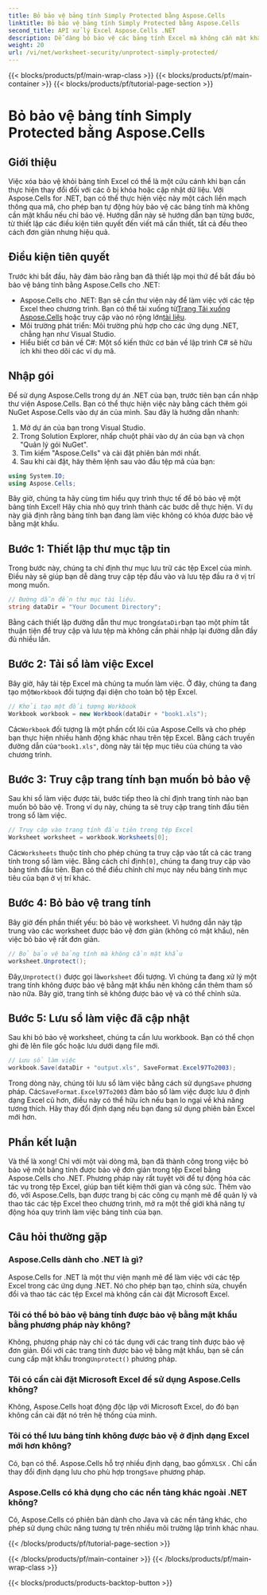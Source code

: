 ```yaml
---
title: Bỏ bảo vệ bảng tính Simply Protected bằng Aspose.Cells
linktitle: Bỏ bảo vệ bảng tính Simply Protected bằng Aspose.Cells
second_title: API xử lý Excel Aspose.Cells .NET
description: Dễ dàng bỏ bảo vệ các bảng tính Excel mà không cần mật khẩu bằng Aspose.Cells cho .NET. Tìm hiểu thiết lập, các bước mã hóa và lưu đầu ra một cách liền mạch.
weight: 20
url: /vi/net/worksheet-security/unprotect-simply-protected/
---
```


{{< blocks/products/pf/main-wrap-class >}}
{{< blocks/products/pf/main-container >}}
{{< blocks/products/pf/tutorial-page-section >}}

# Bỏ bảo vệ bảng tính Simply Protected bằng Aspose.Cells

## Giới thiệu
Việc xóa bảo vệ khỏi bảng tính Excel có thể là một cứu cánh khi bạn cần thực hiện thay đổi đối với các ô bị khóa hoặc cập nhật dữ liệu. Với Aspose.Cells for .NET, bạn có thể thực hiện việc này một cách liền mạch thông qua mã, cho phép bạn tự động hủy bảo vệ các bảng tính mà không cần mật khẩu nếu chỉ bảo vệ. Hướng dẫn này sẽ hướng dẫn bạn từng bước, từ thiết lập các điều kiện tiên quyết đến viết mã cần thiết, tất cả đều theo cách đơn giản nhưng hiệu quả.
## Điều kiện tiên quyết
Trước khi bắt đầu, hãy đảm bảo rằng bạn đã thiết lập mọi thứ để bắt đầu bỏ bảo vệ bảng tính bằng Aspose.Cells cho .NET:
-  Aspose.Cells cho .NET: Bạn sẽ cần thư viện này để làm việc với các tệp Excel theo chương trình. Bạn có thể tải xuống từ[Trang Tải xuống Aspose.Cells](https://releases.aspose.com/cells/net/) hoặc truy cập vào nó rộng lớn[tài liệu](https://reference.aspose.com/cells/net/).
- Môi trường phát triển: Môi trường phù hợp cho các ứng dụng .NET, chẳng hạn như Visual Studio.
- Hiểu biết cơ bản về C#: Một số kiến thức cơ bản về lập trình C# sẽ hữu ích khi theo dõi các ví dụ mã.
## Nhập gói
Để sử dụng Aspose.Cells trong dự án .NET của bạn, trước tiên bạn cần nhập thư viện Aspose.Cells. Bạn có thể thực hiện việc này bằng cách thêm gói NuGet Aspose.Cells vào dự án của mình. Sau đây là hướng dẫn nhanh:
1. Mở dự án của bạn trong Visual Studio.
2. Trong Solution Explorer, nhấp chuột phải vào dự án của bạn và chọn "Quản lý gói NuGet".
3. Tìm kiếm "Aspose.Cells" và cài đặt phiên bản mới nhất.
4. Sau khi cài đặt, hãy thêm lệnh sau vào đầu tệp mã của bạn:
```csharp
using System.IO;
using Aspose.Cells;
```
Bây giờ, chúng ta hãy cùng tìm hiểu quy trình thực tế để bỏ bảo vệ một bảng tính Excel!
Hãy chia nhỏ quy trình thành các bước dễ thực hiện. Ví dụ này giả định rằng bảng tính bạn đang làm việc không có khóa được bảo vệ bằng mật khẩu.
## Bước 1: Thiết lập thư mục tập tin
Trong bước này, chúng ta chỉ định thư mục lưu trữ các tệp Excel của mình. Điều này sẽ giúp bạn dễ dàng truy cập tệp đầu vào và lưu tệp đầu ra ở vị trí mong muốn.
```csharp
// Đường dẫn đến thư mục tài liệu.
string dataDir = "Your Document Directory";
```
 Bằng cách thiết lập đường dẫn thư mục trong`dataDir`bạn tạo một phím tắt thuận tiện để truy cập và lưu tệp mà không cần phải nhập lại đường dẫn đầy đủ nhiều lần.
## Bước 2: Tải sổ làm việc Excel
 Bây giờ, hãy tải tệp Excel mà chúng ta muốn làm việc. Ở đây, chúng ta đang tạo một`Workbook` đối tượng đại diện cho toàn bộ tệp Excel.
```csharp
// Khởi tạo một đối tượng Workbook
Workbook workbook = new Workbook(dataDir + "book1.xls");
   ```
 Các`Workbook` đối tượng là một phần cốt lõi của Aspose.Cells và cho phép bạn thực hiện nhiều hành động khác nhau trên tệp Excel. Bằng cách truyền đường dẫn của`"book1.xls"`, dòng này tải tệp mục tiêu của chúng ta vào chương trình.
## Bước 3: Truy cập trang tính bạn muốn bỏ bảo vệ
Sau khi sổ làm việc được tải, bước tiếp theo là chỉ định trang tính nào bạn muốn bỏ bảo vệ. Trong ví dụ này, chúng ta sẽ truy cập trang tính đầu tiên trong sổ làm việc.
```csharp
// Truy cập vào trang tính đầu tiên trong tệp Excel
Worksheet worksheet = workbook.Worksheets[0];
```
 Các`Worksheets` thuộc tính cho phép chúng ta truy cập vào tất cả các trang tính trong sổ làm việc. Bằng cách chỉ định`[0]`, chúng ta đang truy cập vào bảng tính đầu tiên. Bạn có thể điều chỉnh chỉ mục này nếu bảng tính mục tiêu của bạn ở vị trí khác.
## Bước 4: Bỏ bảo vệ trang tính
Bây giờ đến phần thiết yếu: bỏ bảo vệ worksheet. Vì hướng dẫn này tập trung vào các worksheet được bảo vệ đơn giản (không có mật khẩu), nên việc bỏ bảo vệ rất đơn giản.
```csharp
// Bỏ bảo vệ bảng tính mà không cần mật khẩu
worksheet.Unprotect();
```
 Đây,`Unprotect()` được gọi là`worksheet` đối tượng. Vì chúng ta đang xử lý một trang tính không được bảo vệ bằng mật khẩu nên không cần thêm tham số nào nữa. Bây giờ, trang tính sẽ không được bảo vệ và có thể chỉnh sửa.
## Bước 5: Lưu sổ làm việc đã cập nhật
Sau khi bỏ bảo vệ worksheet, chúng ta cần lưu workbook. Bạn có thể chọn ghi đè lên file gốc hoặc lưu dưới dạng file mới.
```csharp
// Lưu sổ làm việc
workbook.Save(dataDir + "output.xls", SaveFormat.Excel97To2003);
```
 Trong dòng này, chúng tôi lưu sổ làm việc bằng cách sử dụng`Save` phương pháp. Các`SaveFormat.Excel97To2003` đảm bảo sổ làm việc được lưu ở định dạng Excel cũ hơn, điều này có thể hữu ích nếu bạn lo ngại về khả năng tương thích. Hãy thay đổi định dạng nếu bạn đang sử dụng phiên bản Excel mới hơn.
## Phần kết luận
Và thế là xong! Chỉ với một vài dòng mã, bạn đã thành công trong việc bỏ bảo vệ một bảng tính được bảo vệ đơn giản trong tệp Excel bằng Aspose.Cells cho .NET. Phương pháp này rất tuyệt vời để tự động hóa các tác vụ trong tệp Excel, giúp bạn tiết kiệm thời gian và công sức. Thêm vào đó, với Aspose.Cells, bạn được trang bị các công cụ mạnh mẽ để quản lý và thao tác các tệp Excel theo chương trình, mở ra một thế giới khả năng tự động hóa quy trình làm việc bảng tính của bạn.
## Câu hỏi thường gặp
### Aspose.Cells dành cho .NET là gì?
Aspose.Cells for .NET là một thư viện mạnh mẽ để làm việc với các tệp Excel trong các ứng dụng .NET. Nó cho phép bạn tạo, chỉnh sửa, chuyển đổi và thao tác các tệp Excel mà không cần cài đặt Microsoft Excel.
### Tôi có thể bỏ bảo vệ bảng tính được bảo vệ bằng mật khẩu bằng phương pháp này không?
 Không, phương pháp này chỉ có tác dụng với các trang tính được bảo vệ đơn giản. Đối với các trang tính được bảo vệ bằng mật khẩu, bạn sẽ cần cung cấp mật khẩu trong`Unprotect()` phương pháp.
### Tôi có cần cài đặt Microsoft Excel để sử dụng Aspose.Cells không?
Không, Aspose.Cells hoạt động độc lập với Microsoft Excel, do đó bạn không cần cài đặt nó trên hệ thống của mình.
### Tôi có thể lưu bảng tính không được bảo vệ ở định dạng Excel mới hơn không?
 Có, bạn có thể. Aspose.Cells hỗ trợ nhiều định dạng, bao gồm`XLSX` . Chỉ cần thay đổi định dạng lưu cho phù hợp trong`Save` phương pháp.
### Aspose.Cells có khả dụng cho các nền tảng khác ngoài .NET không?
Có, Aspose.Cells có phiên bản dành cho Java và các nền tảng khác, cho phép sử dụng chức năng tương tự trên nhiều môi trường lập trình khác nhau.

{{< /blocks/products/pf/tutorial-page-section >}}

{{< /blocks/products/pf/main-container >}}
{{< /blocks/products/pf/main-wrap-class >}}

{{< blocks/products/products-backtop-button >}}

